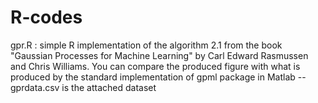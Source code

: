 # R-codes

gpr.R : simple R implementation of the algorithm 2.1 from the book "Gaussian Processes for Machine Learning" by Carl Edward Rasmussen and Chris Williams. You can compare the produced figure with what is produced by the standard implementation of gpml package in Matlab
    -- gprdata.csv is the attached dataset
